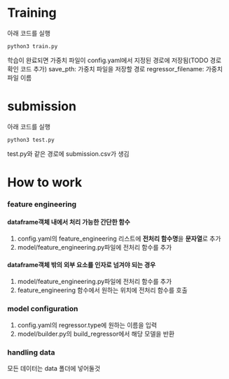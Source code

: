 # Training
아래 코드를 실행

    python3 train.py

학습이 완료되면 가중치 파일이 config.yaml에서 지정된 경로에 저장됨(TODO 경로 확인 코드 추가)
save_pth: 가중치 파일을 저장할 경로
regressor_filename: 가중치 파일 이름

# submission
아래 코드를 실행

    python3 test.py

test.py와 같은 경로에 submission.csv가 생김

# How to work

### feature engineering
#### dataframe객체 내에서 처리 가능한 간단한 함수
1. config.yaml의 feature_engineering 리스트에 **전처리 함수명**을 **문자열**로 추가
2. model/feature_engineering.py파일에 전처리 함수를 추가

#### dataframe객체 밖의 외부 요소를 인자로 넘겨야 되는 경우
1. model/feature_engineering.py파일에 전처리 함수를 추가
2. feature_engineering 함수에서 원하는 위치에 전처리 함수를 호출

### model configuration
1. config.yaml의 regressor.type에 원하는 이름을 입력
2. model/builder.py의 build_regressor에서 해당 모델을 반환

### handling data
모든 데이터는 data 폴더에 넣어둘것